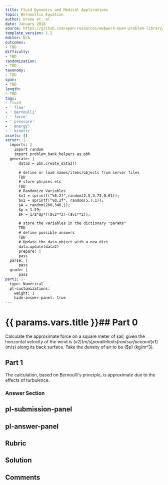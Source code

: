 ```yaml
---
title: Fluid Dynamics and Medical Applications
topic: Bernoullis Equation
author: Urone et. al
date: January 2018
source: https://github.com/open-resources/webwork-open-problem-library/tree/master/Contrib/BrockPhysics/College_Physics_Urone/12.Fluid_Dynamics_and_Medical_Applications/12-02.Bernoullis_Equation/NU_U17_12_02_006.pg
template_version: 1.2
editor: N/A
outcomes:
- TBD
difficulty:
- TBD
randomization:
- TBD
taxonomy:
- TBD
span:
- TBD
length:
- TBD
tags:
- fluid
- ' flow'
- ' Bernoulli'
- ' force'
- ' pressure'
- ' energy'
- ' kinetic'
assets: []
server: |-
  imports: |
    import random
    import problem_bank_helpers as pbh
  generate: |
      data2 = pbh.create_data2()

      # define or load names/items/objects from server files
      TBD
      # store phrases etc
      TBD
      # Randomize Variables
      $v1 = sprintf("%0.2f",random(2.5,3.75,0.01));
      $v2 = sprintf("%0.2f", random(5,7,1));
      $A = random(200,340,1);
      $p = 1.29;
      $F = 1/2*$p*(($v2**2)-($v1**2));

      # store the variables in the dictionary "params"
      TBD
      # define possible answers
      TBD
      # Update the data object with a new dict
      data.update(data2)
      prepare: |
      pass
  parse: |
      pass
  grade: |
      pass
part1: |-
  type: Numerical
  pl-customizations:
    weight: 1
    hide-answer-panel: true
---
```


# {{ params.vars.title }}## Part 0 
Calculate the approximate force on a square meter of sail, given the horizontal velocity of the wind is ($v2) (m/s) parallel to its front surface and ($v1) (m/s) along its back surface. Take the density of air to be ($p) (kg/m^3). 
## Part 1 
The calculation, based on Bernoulli's principle, is approximate due to the effects of turbulence. 


### Answer Section 


## pl-submission-panel 


## pl-answer-panel 


## Rubric 


## Solution 


## Comments 


